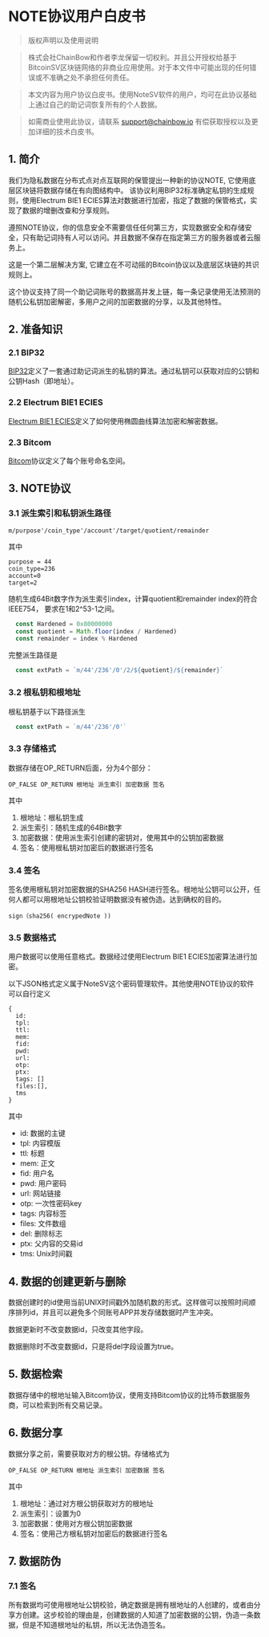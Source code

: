 # NOTE协议用户白皮书

>版权声明以及使用说明

>株式会社ChainBow和作者李龙保留一切权利。并且公开授权给基于BitcoinSV区块链网络的非商业应用使用。对于本文件中可能出现的任何错误或不准确之处不承担任何责任。

>本文内容为用户协议白皮书。使用NoteSV软件的用户，均可在此协议基础上通过自己的助记词恢复所有的个人数据。

>如需商业使用此协议，请联系 support@chainbow.io 有偿获取授权以及更加详细的技术白皮书。

## 1. 简介

我们为隐私数据在分布式点对点互联网的保管提出一种新的协议NOTE, 它使用底层区块链将数据存储在有向图结构中。 该协议利用BIP32标准确定私钥的生成规则，使用Electrum BIE1 ECIES算法对数据进行加密，指定了数据的保管格式，实现了数据的增删改查和分享规则。

遵照NOTE协议，你的信息安全不需要信任任何第三方，实现数据安全和存储安全，只有助记词持有人可以访问。并且数据不保存在指定第三方的服务器或者云服务上。

这是一个第二层解决方案, 它建立在不可动摇的Bitcoin协议以及底层区块链的共识规则上。

这个协议支持了同一个助记词账号的数据高并发上链，每一条记录使用无法预测的随机公私钥加密解密，多用户之间的加密数据的分享，以及其他特性。

## 2. 准备知识
### 2.1 BIP32

[BIP32](https://github.com/bitcoin/bips/blob/master/bip-0032.mediawiki)定义了一套通过助记词派生的私钥的算法。通过私钥可以获取对应的公钥和公钥Hash（即地址）。

### 2.2 Electrum BIE1 ECIES

[Electrum BIE1 ECIES](https://github.com/benw46/BIE1)定义了如何使用椭圆曲线算法加密和解密数据。

### 2.3 Bitcom

[Bitcom](https://bitcom.bitdb.network/#/?id=bitcom)协议定义了每个账号命名空间。

## 3. NOTE协议
### 3.1 派生索引和私钥派生路径

```plain
m/purpose'/coin_type'/account'/target/quotient/remainder
```
其中

```plain
purpose = 44
coin_type=236
account=0
target=2
```
随机生成64Bit数字作为派生索引index，计算quotient和remainder
index的符合IEEE754， 要求在1和2^53-1之间。

```javascript
  const Hardened = 0x80000000
  const quotient = Math.floor(index / Hardened)
  const remainder = index % Hardened
```
完整派生路径是
```javascript
  const extPath = `m/44'/236'/0'/2/${quotient}/${remainder}`
```
### 3.2 根私钥和根地址

根私钥基于以下路径派生

```javascript
  const extPath = `m/44'/236'/0'`
```
### 3.3 存储格式

数据存储在OP_RETURN后面，分为4个部分：

```plain
OP_FALSE OP_RETURN 根地址 派生索引 加密数据 签名
```
其中

1. 根地址：根私钥生成
2. 派生索引：随机生成的64Bit数字
3. 加密数据：使用派生索引创建的密钥对，使用其中的公钥加密数据
4. 签名：使用根私钥对加密后的数据进行签名
### 3.4 签名

签名使用根私钥对加密数据的SHA256 HASH进行签名。根地址公钥可以公开，任何人都可以用根地址公钥校验证明数据没有被伪造。达到确权的目的。

```plain
sign（sha256( encrypedNote ))
```
### 3.5 数据格式

用户数据可以使用任意格式。数据经过使用Electrum BIE1 ECIES加密算法进行加密。

以下JSON格式定义属于NoteSV这个密码管理软件。其他使用NOTE协议的软件可以自行定义

```plain
{
  id:
  tpl:
  ttl:
  mem:
  fid:
  pwd:
  url:
  otp:
  ptx:
  tags: []
  files:[],
  tms
}
```
其中

* id: 数据的主键
* tpl: 内容模版
* ttl: 标题
* mem: 正文
* fid: 用户名
* pwd: 用户密码
* url: 网站链接
* otp: 一次性密码key
* tags: 内容标签
* files: 文件数组
* del: 删除标志
* ptx: 父内容的交易id
* tms: Unix时间戳

## 4. 数据的创建更新与删除

数据创建时的id使用当前UNIX时间戳外加随机数的形式。这样做可以按照时间顺序排列id，并且可以避免多个同账号APP并发存储数据时产生冲突。

数据更新时不改变数据id，只改变其他字段。

数据删除时不改变数据id，只是将del字段设置为true。

## 5. 数据检索

数据存储中的根地址输入Bitcom协议，使用支持Bitcom协议的比特币数据服务商，可以检索到所有交易记录。

## 6. 数据分享

数据分享之前，需要获取对方的根公钥。存储格式为

```plain
OP_FALSE OP_RETURN 根地址 派生索引 加密数据 签名
```
其中

1. 根地址：通过对方根公钥获取对方的根地址
2. 派生索引：设置为0
3. 加密数据：使用对方根公钥加密数据
4. 签名：使用己方根私钥对加密后的数据进行签名

## 7. 数据防伪
### 7.1 签名

所有数据均可使用根地址公钥校验，确定数据是拥有根地址的人创建的，或者由分享方创建。这步校验的理由是，创建数据的人知道了加密数据的公钥，伪造一条数据，但是不知道根地址的私钥，所以无法伪造签名。
